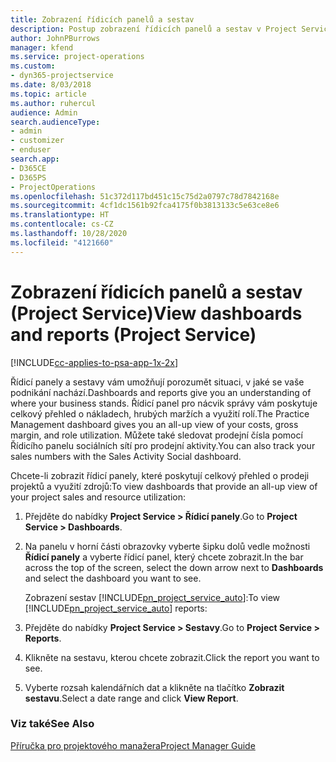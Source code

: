 ```yaml
---
title: Zobrazení řídicích panelů a sestav
description: Postup zobrazení řídicích panelů a sestav v Project Service
author: JohnPBurrows
manager: kfend
ms.service: project-operations
ms.custom:
- dyn365-projectservice
ms.date: 8/03/2018
ms.topic: article
ms.author: ruhercul
audience: Admin
search.audienceType:
- admin
- customizer
- enduser
search.app:
- D365CE
- D365PS
- ProjectOperations
ms.openlocfilehash: 51c372d117bd451c15c75d2a0797c78d7842168e
ms.sourcegitcommit: 4cf1dc1561b92fca4175f0b3813133c5e63ce8e6
ms.translationtype: HT
ms.contentlocale: cs-CZ
ms.lasthandoff: 10/28/2020
ms.locfileid: "4121660"
---
```

# <a name="view-dashboards-and-reports-project-service"></a><span data-ttu-id="0ebdd-103">Zobrazení řídicích panelů a sestav (Project Service)</span><span class="sxs-lookup"><span data-stu-id="0ebdd-103">View dashboards and reports (Project Service)</span></span>

[!INCLUDE[cc-applies-to-psa-app-1x-2x](../includes/cc-applies-to-psa-app-1x-2x.md)]

<span data-ttu-id="0ebdd-104">Řídicí panely a sestavy vám umožňují porozumět situaci, v jaké se vaše podnikání nachází.</span><span class="sxs-lookup"><span data-stu-id="0ebdd-104">Dashboards and reports give you an understanding of where your business stands.</span></span> <span data-ttu-id="0ebdd-105">Řídicí panel pro nácvik správy vám poskytuje celkový přehled o nákladech, hrubých maržích a využití rolí.</span><span class="sxs-lookup"><span data-stu-id="0ebdd-105">The Practice Management dashboard gives you an all-up view of your costs, gross margin, and role utilization.</span></span> <span data-ttu-id="0ebdd-106">Můžete také sledovat prodejní čísla pomocí Řídicího panelu sociálních sítí pro prodejní aktivity.</span><span class="sxs-lookup"><span data-stu-id="0ebdd-106">You can also track your sales numbers with the Sales Activity Social dashboard.</span></span>  
  
 <span data-ttu-id="0ebdd-107">Chcete-li zobrazit řídicí panely, které poskytují celkový přehled o prodeji projektů a využití zdrojů:</span><span class="sxs-lookup"><span data-stu-id="0ebdd-107">To view dashboards that provide an all-up view of your project sales and resource utilization:</span></span>  
  
1. <span data-ttu-id="0ebdd-108">Přejděte do nabídky **Project Service > Řídicí panely**.</span><span class="sxs-lookup"><span data-stu-id="0ebdd-108">Go to **Project Service > Dashboards**.</span></span>  
  
2. <span data-ttu-id="0ebdd-109">Na panelu v horní části obrazovky vyberte šipku dolů vedle možnosti **Řídicí panely** a vyberte řídicí panel, který chcete zobrazit.</span><span class="sxs-lookup"><span data-stu-id="0ebdd-109">In the bar across the top of the screen, select the down arrow next to **Dashboards** and select the dashboard you want to see.</span></span>  
  
   <span data-ttu-id="0ebdd-110">Zobrazení sestav [!INCLUDE[pn_project_service_auto](../includes/pn-project-service-auto.md)]:</span><span class="sxs-lookup"><span data-stu-id="0ebdd-110">To view [!INCLUDE[pn_project_service_auto](../includes/pn-project-service-auto.md)] reports:</span></span>  
  
3. <span data-ttu-id="0ebdd-111">Přejděte do nabídky **Project Service > Sestavy**.</span><span class="sxs-lookup"><span data-stu-id="0ebdd-111">Go to **Project Service > Reports**.</span></span>  
  
4. <span data-ttu-id="0ebdd-112">Klikněte na sestavu, kterou chcete zobrazit.</span><span class="sxs-lookup"><span data-stu-id="0ebdd-112">Click the report you want to see.</span></span>  
  
5. <span data-ttu-id="0ebdd-113">Vyberte rozsah kalendářních dat a klikněte na tlačítko **Zobrazit sestavu**.</span><span class="sxs-lookup"><span data-stu-id="0ebdd-113">Select a date range and click **View Report**.</span></span>  
  
### <a name="see-also"></a><span data-ttu-id="0ebdd-114">Viz také</span><span class="sxs-lookup"><span data-stu-id="0ebdd-114">See Also</span></span>  
 [<span data-ttu-id="0ebdd-115">Příručka pro projektového manažera</span><span class="sxs-lookup"><span data-stu-id="0ebdd-115">Project Manager Guide</span></span>](../psa/project-manager-guide.md)
